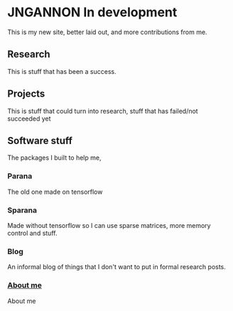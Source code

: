 # JNGANNON In development

This is my new site, better laid out, and more contributions from me.

## Research

This is stuff that has been a success.

## Projects

This is stuff that could turn into research, stuff that has failed/not succeeded yet

## Software stuff

The packages I built to help me,

### Parana
The old one made on tensorflow

### Sparana 
Made without tensorflow so I can use sparse matrices, more memory control and stuff.

### Blog

An informal blog of things that I don't want to put in formal research posts.

### [About me](/about)

About me 